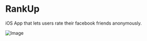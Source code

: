 # RankUp
iOS App that lets users rate their facebook friends anonymously.

![Image](https://user-images.githubusercontent.com/20921475/56981495-ddc9ba00-6b33-11e9-98b8-2c979ae8b8a1.PNG)
